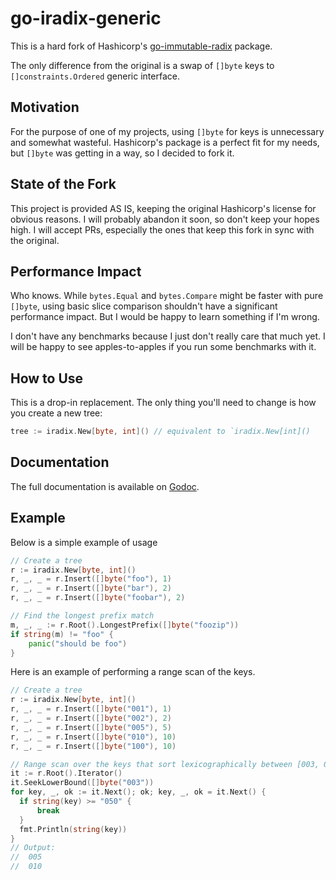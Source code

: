 # go-iradix-generic

This is a hard fork of Hashicorp's [go-immutable-radix](https://github.com/hashicorp/go-immutable-radix) package.

The only difference from the original is a swap of `[]byte` keys to `[]constraints.Ordered` generic interface.

## Motivation

For the purpose of one of my projects, using `[]byte` for keys is unnecessary and somewhat wasteful. Hashicorp's
package is a perfect fit for my needs, but `[]byte` was getting in a way, so I decided to fork it.

## State of the Fork

This project is provided AS IS, keeping the original Hashicorp's license for obvious reasons. I will probably abandon
it soon, so don't keep your hopes high. I will accept PRs, especially the ones that keep this fork in sync with the original.

## Performance Impact

Who knows. While `bytes.Equal` and `bytes.Compare` might be faster with pure `[]byte`, using basic slice comparison
shouldn't have a significant performance impact. But I would be happy to learn something if I'm wrong.

I don't have any benchmarks because I just don't really care that much yet. I will be happy to see apples-to-apples
if you run some benchmarks with it.

## How to Use

This is a drop-in replacement. The only thing you'll need to change is how you create a new tree:

```go
tree := iradix.New[byte, int]() // equivalent to `iradix.New[int]()
```

## Documentation

The full documentation is available on [Godoc](http://godoc.org/github.com/AnatolyRugalev/go-iradix-generic).

## Example

Below is a simple example of usage

```go
// Create a tree
r := iradix.New[byte, int]()
r, _, _ = r.Insert([]byte("foo"), 1)
r, _, _ = r.Insert([]byte("bar"), 2)
r, _, _ = r.Insert([]byte("foobar"), 2)

// Find the longest prefix match
m, _, _ := r.Root().LongestPrefix([]byte("foozip"))
if string(m) != "foo" {
    panic("should be foo")
}
```

Here is an example of performing a range scan of the keys.

```go
// Create a tree
r := iradix.New[byte, int]()
r, _, _ = r.Insert([]byte("001"), 1)
r, _, _ = r.Insert([]byte("002"), 2)
r, _, _ = r.Insert([]byte("005"), 5)
r, _, _ = r.Insert([]byte("010"), 10)
r, _, _ = r.Insert([]byte("100"), 10)

// Range scan over the keys that sort lexicographically between [003, 050)
it := r.Root().Iterator()
it.SeekLowerBound([]byte("003"))
for key, _, ok := it.Next(); ok; key, _, ok = it.Next() {
  if string(key) >= "050" {
      break
  }
  fmt.Println(string(key))
}
// Output:
//  005
//  010
```

